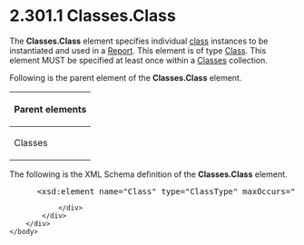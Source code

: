 <html dir="LTR" xmlns:mshelp="http://msdn.microsoft.com/mshelp" xmlns:ddue="http://ddue.schemas.microsoft.com/authoring/2003/5" xmlns:xlink="http://www.w3.org/1999/xlink" xmlns:tool="http://www.microsoft.com/tooltip">
    <head>
        <meta http-equiv="Content-Type" content="text/html; CHARSET=utf-8"></meta>
        <meta name="save" content="history"></meta>
        <title>2.301.1 Classes.Class</title>
        <xml>
            <mshelp:toctitle title="2.301.1 Classes.Class"></mshelp:toctitle>
            <mshelp:rltitle title="[MS-RDL]: Classes.Class"></mshelp:rltitle>
            <mshelp:keyword index="A" term="b81f4daf-e635-4d60-a914-4e8168dfecf0"></mshelp:keyword>
            <mshelp:attr name="DCSext.ContentType" value="open specification"></mshelp:attr>
            <mshelp:attr name="AssetID" value="b81f4daf-e635-4d60-a914-4e8168dfecf0"></mshelp:attr>
            <mshelp:attr name="TopicType" value="kbRef"></mshelp:attr>
            <mshelp:attr name="DCSext.Title" value="[MS-RDL]: Classes.Class" />
        </xml>
    </head>
    <body>
        <div id="header">
            <h1 class="heading">2.301.1 Classes.Class</h1>
        </div>
        <div id="mainSection">
            <div id="mainBody">
                <div id="allHistory" class="saveHistory"></div>
                <div id="sectionSection0" class="section" name="collapseableSection">
                    

<p>The <b>Classes.Class</b> element specifies individual <a href="b2482b3f-74ab-4ca8-a9e5-c07955011743.html#gt_18393bbe-0c06-42b7-890d-b94a9a40b6e0">class</a> instances to be
instantiated and used in a <a href="6bbaafec-020b-406c-b4e7-5e4318b616cb.html">Report</a>.
This element is of type <a href="00cfea25-47db-42cb-be6d-0ad1444d606c.html">Class</a>.
This element MUST be specified at least once within a <a href="14a8458c-e64b-44d1-b896-d1bad4f102ff.html">Classes</a> collection.</p>

<p>Following is the parent element of the <b>Classes.Class</b>
element.</p>

<table>
 <thead>
  <tr>
   <th>
   <p>Parent elements</p>
   </th>
  </tr>
 </thead>
 <tr>
  <td>
  <p>Classes</p>
  </td>
 </tr>
</table>

<p>The following is the XML Schema definition of the <b>Classes.Class</b>
element.</p>

<dl>
<dd>
<div><pre> &lt;xsd:element name=&quot;Class&quot; type=&quot;ClassType&quot; maxOccurs=&quot;unbounded&quot;&gt;
</pre></div>
</dd></dl>


                </div>
            </div>
        </div>
    </body>
</html>
